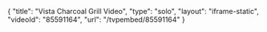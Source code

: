 {
    "title": "Vista Charcoal Grill Video",
    "type": "solo",
    "layout": "iframe-static",
    "videoId": "85591164",
    "url": "\/tvpembed\/85591164"
}